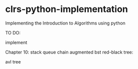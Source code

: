 # clrs-python-implementation
Implementing the Introduction to Algorithms using python

TO DO:

implement

Chapter 10:
stack
queue
chain
augmented bst
red-black tree:

avl tree
